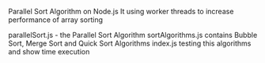 Parallel Sort Algorithm on Node.js
It using worker threads to increase performance of array sorting

parallelSort.js - the Parallel Sort Algorithm
sortAlgorithms.js contains Bubble Sort, Merge Sort and Quick Sort Algorithms
index.js testing this algorithms and show time execution
